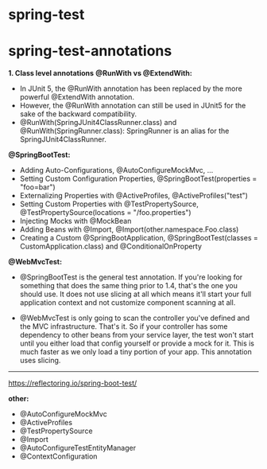 # spring-test

# spring-test-annotations

**1. Class level annotations**
**@RunWith vs @ExtendWith:**
- In JUnit 5, the @RunWith annotation has been replaced by the more powerful @ExtendWith annotation.
- However, the @RunWith annotation can still be used in JUnit5 for the sake of the backward compatibility.
- @RunWith(SpringJUnit4ClassRunner.class) and @RunWith(SpringRunner.class): SpringRunner is an alias for the SpringJUnit4ClassRunner.

**@SpringBootTest:**
- Adding Auto-Configurations, @AutoConfigureMockMvc, ...  
- Setting Custom Configuration Properties, @SpringBootTest(properties = "foo=bar")
- Externalizing Properties with @ActiveProfiles, @ActiveProfiles("test")
- Setting Custom Properties with @TestPropertySource, @TestPropertySource(locations = "/foo.properties")
- Injecting Mocks with @MockBean
- Adding Beans with @Import, @Import(other.namespace.Foo.class)
- Creating a Custom @SpringBootApplication, @SpringBootTest(classes = CustomApplication.class) and @ConditionalOnProperty

**@WebMvcTest:**
- @SpringBootTest is the general test annotation. If you're looking for something that does the same thing prior to 1.4, that's the one you should use. It does not use slicing at all which means it'll start your full application context and not customize component scanning at all.

- @WebMvcTest is only going to scan the controller you've defined and the MVC infrastructure. That's it. So if your controller has some dependency to other beans from your service layer, the test won't start until you either load that config yourself or provide a mock for it. This is much faster as we only load a tiny portion of your app. This annotation uses slicing.

---
https://reflectoring.io/spring-boot-test/

**other:**
- @AutoConfigureMockMvc
- @ActiveProfiles
- @TestPropertySource
- @Import
- @AutoConfigureTestEntityManager
- @ContextConfiguration
